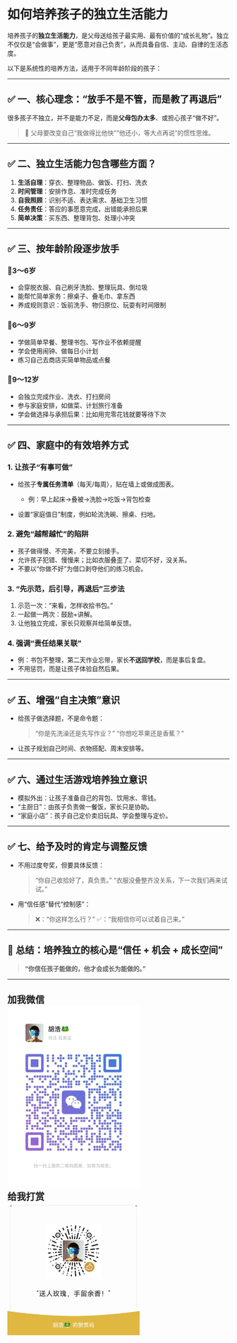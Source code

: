 # 如何培养孩子的独立生活能力

培养孩子的**独立生活能力**，是父母送给孩子最实用、最有价值的“成长礼物”。独立不仅仅是“会做事”，更是“愿意对自己负责”，从而具备自信、主动、自律的生活态度。

以下是系统性的培养方法，适用于不同年龄阶段的孩子：

---

## ✅ 一、核心理念：**“放手不是不管，而是教了再退后”**

很多孩子不独立，并不是能力不足，而是**父母包办太多**、或担心孩子“做不好”。

> 📌 父母要改变自己“我做得比他快”“他还小，等大点再说”的惯性思维。

---

## ✅ 二、独立生活能力包含哪些方面？

1. **生活自理**：穿衣、整理物品、做饭、打扫、洗衣
2. **时间管理**：安排作息、准时完成任务
3. **自我照顾**：识别不适、表达需求、基础卫生习惯
4. **任务责任**：答应的事愿意完成，出错能承担后果
5. **简单决策**：买东西、整理背包、处理小冲突

---

## ✅ 三、按年龄阶段逐步放手

### 🎈3～6岁

* 会穿脱衣服、自己刷牙洗脸、整理玩具、倒垃圾
* 能帮忙简单家务：擦桌子、叠毛巾、拿东西
* 养成规则意识：饭前洗手、物归原位、玩耍有时间限制

### 🎈6～9岁

* 学做简单早餐、整理书包、写作业不依赖提醒
* 学会使用闹钟、做每日小计划
* 练习自己去商店买简单物品或点餐

### 🎈9～12岁

* 会独立完成作业、洗衣、打扫房间
* 参与家庭安排，如做菜、计划旅行准备
* 学会做选择与承担后果：比如用完零花钱就要等待下次

---

## ✅ 四、家庭中的有效培养方式

### 1. **让孩子“有事可做”**

* 给孩子**专属任务清单**（每天/每周），贴在墙上或做成图表。

  * 例：早上起床→叠被→洗脸→吃饭→背包检查
* 设置“家庭值日”制度，例如轮流洗碗、擦桌、扫地。

### 2. **避免“越帮越忙”的陷阱**

* 孩子做得慢、不完美，不要立刻接手。
* 允许孩子犯错、慢慢来；比如衣服叠歪了、菜切不好，没关系。
* 不要以“你做不好”为借口剥夺他们的练习机会。

### 3. **“先示范，后引导，再退后”三步法**

1. 示范一次：“来看，怎样收拾书包。”
2. 一起做一两次：鼓励+讲解。
3. 让他独立完成，家长只观察并给简单反馈。

### 4. **强调“责任结果关联”**

* 例：书包不整理，第二天作业忘带，家长**不送回学校**，而是事后复盘。
* 不用惩罚，而是让孩子体验自然后果。

---

## ✅ 五、增强“自主决策”意识

* 给孩子做选择题，不是命令题：

  > “你是先洗澡还是先写作业？”
  > “你想吃苹果还是香蕉？”

* 让孩子规划自己时间、衣物搭配、周末安排等。

---

## ✅ 六、通过生活游戏培养独立意识

* 模拟外出：让孩子准备自己的背包、饮用水、零钱。
* “主厨日”：由孩子负责做一餐饭，家长只是协助。
* “家庭小店”：孩子自己定价卖旧玩具、学会整理与定价。

---

## ✅ 七、给予及时的肯定与调整反馈

* 不用过度夸奖，但要具体反馈：

  > “你自己收拾好了，真负责。”
  > “衣服没叠整齐没关系，下一次我们再来试试。”

* 用“信任感”替代“控制感”：

  > ❌：“你这样怎么行？”
  > ✅：“我相信你可以试着自己来。”

---

## 🌱 总结：培养独立的核心是“信任 + 机会 + 成长空间”

> **“你信任孩子能做的，他才会成长为能做的。”**

---
加我微信<br>
<img src="./images/huhao.jpg" alt="加我微信" width="300"/> <br>
给我打赏<br>
<img src="./images/zanshang.jpg" alt="给我打赏" width="300"/>
---
